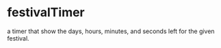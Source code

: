 # festivalTimer
a timer that show the days, hours, minutes, and seconds left for the given festival.
